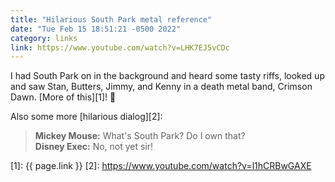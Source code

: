 ```yaml
---
title: "Hilarious South Park metal reference"
date: "Tue Feb 15 18:51:21 -0500 2022"
category: links
link: https://www.youtube.com/watch?v=LHK7EJ5vCDc
---
```


I had South Park on in the background and heard some tasty riffs, looked up
and saw Stan, Butters, Jimmy, and Kenny in a death metal band, Crimson Dawn.
[More of this][1]! 👊

Also some more [hilarious dialog][2]:

> **Mickey Mouse:** What's South Park? Do I own that?  
> **Disney Exec:** No, not yet sir!

[1]: {{ page.link }}
[2]: https://www.youtube.com/watch?v=l1hCRBwGAXE
